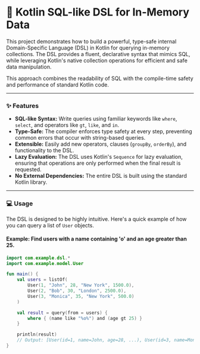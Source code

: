 # 🚀 Kotlin SQL-like DSL for In-Memory Data

This project demonstrates how to build a powerful, type-safe internal Domain-Specific Language (DSL) in Kotlin for querying in-memory collections. The DSL provides a fluent, declarative syntax that mimics SQL, while leveraging Kotlin's native collection operations for efficient and safe data manipulation.

This approach combines the readability of SQL with the compile-time safety and performance of standard Kotlin code.

---

### ✨ Features

* **SQL-like Syntax:** Write queries using familiar keywords like `where`, `select`, and operators like `gt`, `like`, and `in`.
* **Type-Safe:** The compiler enforces type safety at every step, preventing common errors that occur with string-based queries.
* **Extensible:** Easily add new operators, clauses (`groupBy`, `orderBy`), and functionality to the DSL.
* **Lazy Evaluation:** The DSL uses Kotlin's `Sequence` for lazy evaluation, ensuring that operations are only performed when the final result is requested.
* **No External Dependencies:** The entire DSL is built using the standard Kotlin library.

---

### 💻 Usage

The DSL is designed to be highly intuitive. Here's a quick example of how you can query a list of `User` objects.

#### **Example: Find users with a name containing 'o' and an age greater than 25.**

```kotlin
import com.example.dsl.*
import com.example.model.User

fun main() {
    val users = listOf(
        User(1, "John", 28, "New York", 1500.0),
        User(2, "Bob", 30, "London", 2500.0),
        User(3, "Monica", 35, "New York", 500.0)
    )

    val result = query(from = users) {
        where { (name like "%o%") and (age gt 25) }
    }

    println(result)
    // Output: [User(id=1, name=John, age=28, ...), User(id=3, name=Monica, age=35, ...)]
}
